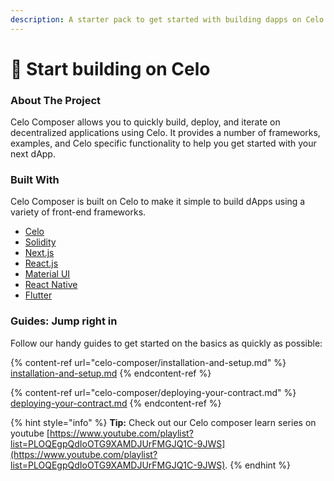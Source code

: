 ```yaml
---
description: A starter pack to get started with building dapps on Celo.
---
```


# 🧩 Start building on Celo

### About The Project

Celo Composer allows you to quickly build, deploy, and iterate on decentralized applications using Celo. It provides a number of frameworks, examples, and Celo specific functionality to help you get started with your next dApp.

### Built With

Celo Composer is built on Celo to make it simple to build dApps using a variety of front-end frameworks.

* [Celo](https://celo.org/)
* [Solidity](https://docs.soliditylang.org/en/v0.8.15/)
* [Next.js](https://nextjs.org/)
* [React.js](https://reactjs.org/)
* [Material UI](https://mui.com/)
* [React Native](https://reactnative.dev/)
* [Flutter](https://docs.flutter.dev/)

### Guides: Jump right in

Follow our handy guides to get started on the basics as quickly as possible:

{% content-ref url="celo-composer/installation-and-setup.md" %}
[installation-and-setup.md](celo-composer/installation-and-setup.md)
{% endcontent-ref %}

{% content-ref url="celo-composer/deploying-your-contract.md" %}
[deploying-your-contract.md](celo-composer/deploying-your-contract.md)
{% endcontent-ref %}

{% hint style="info" %}
**Tip:** Check out our Celo composer learn series on youtube [https://www.youtube.com/playlist?list=PLOQEgpQdIoOTG9XAMDJUrFMGJQ1C-9JWS](https://www.youtube.com/playlist?list=PLOQEgpQdIoOTG9XAMDJUrFMGJQ1C-9JWS). &#x20;
{% endhint %}
